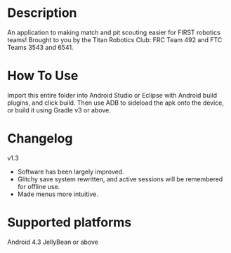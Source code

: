 # Description
An application to making match and pit scouting easier for FIRST robotics teams! Brought to you by the Titan Robotics Club: FRC Team 492 and FTC Teams 3543 and 6541.

# How To Use
Import this entire folder into Android Studio or Eclipse with Android build plugins, and click build. Then use ADB to sideload the apk onto the device, or build it using Gradle v3 or above.

# Changelog
v1.3
- Software has been largely improved.
- Glitchy save system rewritten, and active sessions will be remembered for offline use.
- Made menus more intuitive.

# Supported platforms
Android 4.3 JellyBean or above
